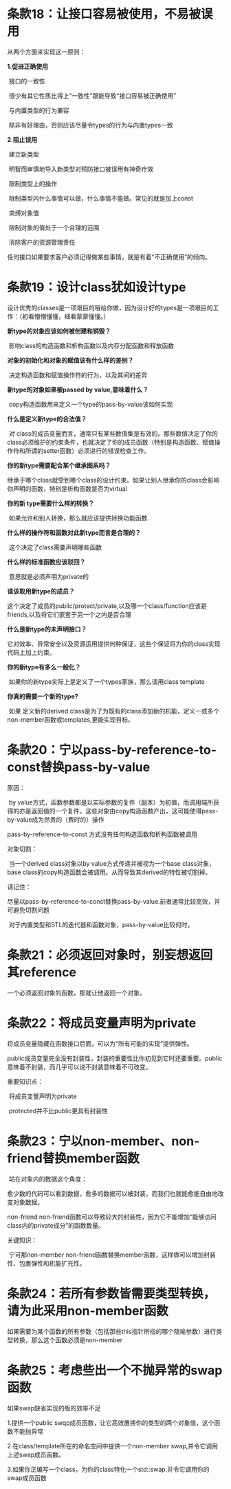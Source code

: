 # 条款18：让接口容易被使用，不易被误用

从两个方面来实现这一原则：

**1.促进正确使用**

​	接口的一致性

​		很少有其它性质比得上“一致性”跟能导致“接口容易被正确使用”

​	与内置类型的行为兼容

​		除非有好理由，否则应该尽量令types的行为与内置types一致

**2.阻止误用**

​	建立新类型

​		明智而审慎地导入新类型对预防接口被误用有神奇疗效

​	限制类型上的操作

​		限制类型内什么事情可以做，什么事情不能做。常见的就是加上const

​	束缚对象值

​		限制对象的值处于一个合理的范围

​	消除客户的资源管理责任

​		任何接口如果要求客户必须记得做某些事情，就是有着“不正确使用”的倾向。

# 条款19：设计class犹如设计type

设计优秀的classes是一项艰巨的哦给你做，因为设计好的types是一项艰巨的工作：（初看懵懵懂懂，细看蒙蒙懂懂。）

**新type的对象应该如何被创建和销毁？**

​	影响class的构造函数和析构函数以及内存分配函数和释放函数

**对象的初始化和对象的赋值该有什么样的差别？**

​	决定构造函数和赋值操作符的行为，以及其间的差异

**新type的对象如果被passed by value,意味着什么？**

​	copy构造函数用来定义一个type的pass-by-value该如何实现

**什么是定义新type的合法值？**

​	对 class的成员变量而言，通常只有某些数值集是有效的。那些数值决定了你的class必须维护的约束条件，也就决定了你的成员函数（特别是构造函数、赋值操作符和所谓的setter函数）必须进行的错误检查工作。

**你的新type需要配合某个继承图系吗？**

​	继承于哪个class就受到哪个class的设计约束。如果让别人继承你的class会影响你声明的函数，特别是析构函数是否为virtual

**你的新 type需要什么样的转换？**

​	如果允许和别人转换，那么就应该提供转换功能函数.

**什么样的操作符和函数对此新type而言是合理的？**

​	这个决定了class需要声明哪些函数

**什么样的标准函数应该驳回？**

​	意思就是必须声明为private的

**谁该取用新type的成员？**

​	这个决定了成员的public/protect/private,以及哪一个class/function应该是friends,以及将它们嵌套于另一个之内是否合理

**什么是新type的未声明接口？**

​	它对效率、异常安全以及资源运用提供何种保证，这些个保证将为你的class实现代码上加上约束。

**你的新type有多么一般化？**

​	如果你的新type实际上是定义了一个types家族，那么请用class template

**你真的需要一个新的type?**

​	如果 定义新的derived class是为了为既有的class添加新的机能，定义一或多个non-member函数或templates,更能实现目标。



# 条款20：宁以pass-by-reference-to-const替换pass-by-value

原因：

​	by value方式，函数参数都是以实际参数的复件（副本）为初值，而调用端所获得的亦是返回值的一个复件。这些对象由copy构造函数产出，这可能使得pass-by-value成为昂贵的（费时的）操作

pass-by-reference-to-const 方式没有任何构造函数和析构函数被调用

对象切割：

​	当一个derived class对象以by value方式传递并被视为一个base class对象，base class的copy构造函数会被调用。从而导致其derived的特性被切割掉。

请记住：

​	尽量以pass-by-reference-to-const替换pass-by-value.前者通常比较高效，并可避免切割问题

​    对于内置类型和STL的迭代器和函数对象，pass-by-value比较何时。

# 条款21：必须返回对象时，别妄想返回其reference

一个必须返回对象的函数，那就让他返回一个对象。

# 条款22：将成员变量声明为private

将成员变量隐藏在函数接口后面，可以为“所有可能的实现”提供弹性。

public成员变量完全没有封装性，封装的重要性比你初见到它时还要重要。public意味着不封装，而几乎可以说不封装意味着不可改变。

重要知识点：

​	将成员变量声明为private

​	protected并不比public更具有封装性

# 条款23：宁以non-member、non-friend替换member函数

​	站在对象内的数据这个角度：

​		愈少数的代码可以看到数据，愈多的数据可以被封装，而我们也就能愈能自由地改变对象数据。

non-friend non-friend函数可以导致较大的封装性，因为它不能增加“能够访问class内的private成分”的函数数量。

关键知识：

​	宁可那non-member non-friend函数替换member函数，这样做可以增加封装性、包裹弹性和机能扩充性。

# 条款24：若所有参数皆需要类型转换，请为此采用non-member函数

如果需要为某个函数的所有参数（包括那些this指针所指的哪个隐喻参数）进行类型转换，那么这个函数必须是non-member

# 条款25：考虑些出一个不抛异常的swap函数

如果swap缺省实现的版的效率不足

1.提供一个public swqp成员函数，让它高效置换你的类型的两个对象值，这个函数不能抛异常

2.在class/template所在的命名空间中提供一个non-member swap,并令它调用上述swap成员函数。

3.如果你正编写一个class，为你的class特化一个std::swap.并令它调用你的swap成员函数

